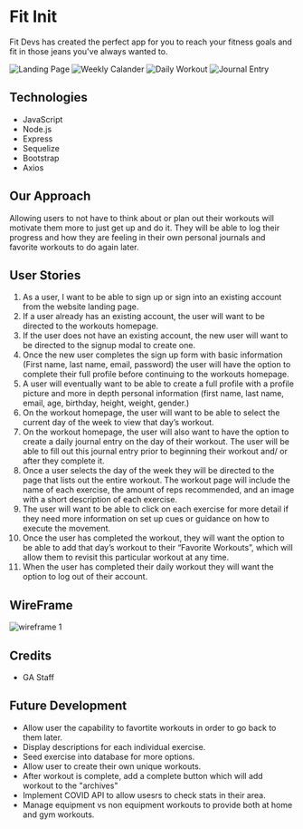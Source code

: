 # Fit Init
Fit Devs has created the perfect app for you to reach your fitness goals and fit in those jeans you've always wanted to.

![Landing Page](https://i.imgur.com/sLA8OKm.png)
![Weekly Calander](https://i.imgur.com/XdMAR3n.png)
![Daily Workout](https://i.imgur.com/rNIMeDy.png)
![Journal Entry](https://i.imgur.com/DK8M2Ee.png)

## Technologies
* JavaScript
* Node.js
* Express
* Sequelize
* Bootstrap
* Axios

## Our Approach
Allowing users to not have to think about or plan out their workouts will motivate them more to just get up and do it. They will be able to log their progress and how they are feeling in their own personal journals and favorite workouts to do again later. 

## User Stories
1. As a user, I want to be able to sign up or sign into an existing account from the website landing page.
2. If a user already has an existing account, the user will want to be directed to the workouts homepage.
3. If the user does not have an existing account, the new user will want to be directed to the signup modal to create one.
4. Once the new user completes the sign up form with basic information (First name, last name, email, password) the user will have the option to complete their full profile before continuing to the workouts homepage.
5. A user will eventually want to be able to create a full profile with a profile picture and more in depth personal information (first name, last name, email, age, birthday, height, weight, gender.)
6. On the workout homepage, the user will want to be able to select the current day of the week to
view that day’s workout.
7. On the workout homepage, the user will also want to have the option to create a daily journal
entry on the day of their workout. The user will be able to fill out this journal entry prior to
beginning their workout and/ or after they complete it.
8. Once a user selects the day of the week they will be directed to the page that lists out the entire
workout. The workout page will include the name of each exercise, the amount of reps
recommended, and an image with a short description of each exercise.
9. The user will want to be able to click on each exercise for more detail if they need more
information on set up cues or guidance on how to execute the movement.
10. Once the user has completed the workout, they will want the option to be able to add that day’s
workout to their “Favorite Workouts”, which will allow them to revisit this particular workout at
any time.
11. When the user has completed their daily workout they will want the option to log out of their
account.

## WireFrame
![wireframe 1](https://i.imgur.com/mHkIwhT.png)


## Credits
* GA Staff

## Future Development
* Allow user the capability to favortite workouts in order to go back to them later.
* Display descriptions for each individual exercise.
* Seed exercise into database for more options.
* Allow user to create their own unique workouts.
* After workout is complete, add a complete button which will add workout to the "archives"
* Implement COVID API to allow usesrs to check stats in their area.
* Manage equipment vs non equipment workouts to provide both at home and gym workouts.

